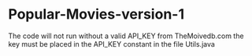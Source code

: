 # Popular-Movies-version-1
The code will not run without a valid API_KEY from TheMoivedb.com the key must be placed in the API_KEY constant in the file Utils.java
